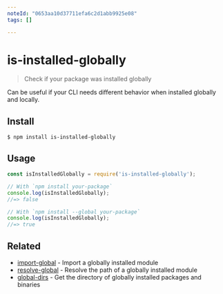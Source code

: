 ```yaml
---
noteId: "0653aa10d37711efa6c2d1abb9925e08"
tags: []

---
```


# is-installed-globally

> Check if your package was installed globally

Can be useful if your CLI needs different behavior when installed globally and locally.

## Install

```
$ npm install is-installed-globally
```

## Usage

```js
const isInstalledGlobally = require('is-installed-globally');

// With `npm install your-package`
console.log(isInstalledGlobally);
//=> false

// With `npm install --global your-package`
console.log(isInstalledGlobally);
//=> true
```

## Related

- [import-global](https://github.com/sindresorhus/import-global) - Import a globally installed module
- [resolve-global](https://github.com/sindresorhus/resolve-global) - Resolve the path of a globally installed module
- [global-dirs](https://github.com/sindresorhus/global-dirs) - Get the directory of globally installed packages and binaries

